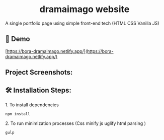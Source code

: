 <h1 align="center">dramaimago website</h1>

<p>A single portfolio page using simple front-end tech (HTML CSS Vanilla JS)</p>

<h2>🚀 Demo</h2>

[https://bora-dramaimago.netlify.app/](https://bora-dramaimago.netlify.app/)

<h2>Project Screenshots:</h2>



<h2>🛠️ Installation Steps:</h2>

<p>1. To install dependencies</p>

```
npm install
```

<p>2. To run minimization processes (Css minify js uglify html parsing )</p>

```
gulp
```

